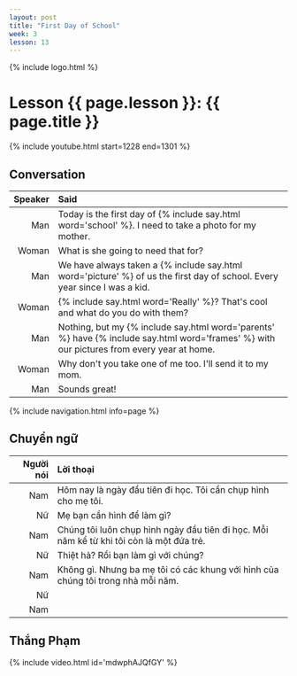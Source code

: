 ```yaml
---
layout: post
title: "First Day of School"
week: 3
lesson: 13
---
```


{% include logo.html %}

# Lesson {{ page.lesson }}: {{ page.title }}

{% include youtube.html start=1228 end=1301 %}

## Conversation

Speaker | Said
---: | :---
Man | Today is the first day of {% include say.html word='school' %}. I need to take a photo for my mother.
Woman | What is she going to need that for?
Man | We have always taken a {% include say.html word='picture' %} of us the first day of school. Every year since I was a kid.
Woman | {% include say.html word='Really' %}? That's cool and what do you do with them?
Man | Nothing, but my {% include say.html word='parents' %} have {% include say.html word='frames' %} with our pictures from every year at home.
Woman | Why don't you take one of me too. I'll send it to my mom.
Man | Sounds great!

{% include navigation.html info=page %}

## Chuyển ngữ

Người nói | Lời thoại
---: | :---
Nam | Hôm nay là ngày đầu tiên đi học. Tôi cần chụp hình cho mẹ tôi.
Nữ | Mẹ bạn cần hình để làm gì?
Nam | Chúng tôi luôn chụp hình ngày đầu tiên đi học. Mỗi năm kể từ khi tôi còn là một đứa trẻ.
Nữ | Thiệt hả? Rồi bạn làm gì với chúng?
Nam | Không gì. Nhưng ba mẹ tôi có các khung với hình của chúng tôi trong nhà mỗi năm.
Nữ |
Nam |

## Thắng Phạm

{% include video.html id='mdwphAJQfGY' %}
